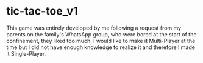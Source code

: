 # tic-tac-toe_v1
This game was entirely developed by me following a request from my parents on the family's WhatsApp group, who were bored at the start of the confinement, they liked too much. I would like to make it Multi-Player at the time but I did not have enough knowledge to realize it and therefore I made it Single-Player.
